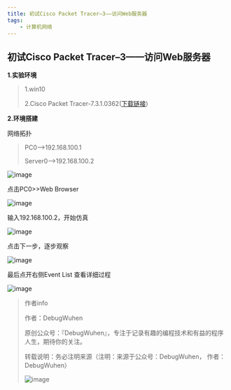 ```yaml
---
title: 初试Cisco Packet Tracer–3——访问Web服务器
tags:
    - 计算机网络
---
```


## 初试Cisco Packet Tracer–3——访问Web服务器

**1.实验环境**

>1.win10
>
>2.Cisco Packet Tracer-7.3.1.0362([下载链接](https://www.netacad.com/zh-hans/courses/packet-tracer/introduction-packet-tracer))

<!--more-->

**2.环境搭建**

网络拓扑

>PC0-->192.168.100.1
>
>Server0-->192.168.100.2

![image](https://user-images.githubusercontent.com/48900845/112760636-58eec000-902a-11eb-9409-8b92a3b5dc42.png)

点击PC0>>Web Browser

![image](https://user-images.githubusercontent.com/48900845/112760645-5f7d3780-902a-11eb-9d4a-ff5ebc85e65f.png)

输入192.168.100.2，开始仿真

![image](https://user-images.githubusercontent.com/48900845/112760660-67d57280-902a-11eb-9115-6a47b6784aed.png)

点击下一步，逐步观察

![image](https://user-images.githubusercontent.com/48900845/112760670-6e63ea00-902a-11eb-844f-5128746e2aec.png)

最后点开右侧Event List 查看详细过程

![image](https://user-images.githubusercontent.com/48900845/112760680-758af800-902a-11eb-9004-99803cc54191.png)



>作者info
>
>作者：DebugWuhen
>
>原创公众号：『DebugWuhen』，专注于记录有趣的编程技术和有益的程序人生，期待你的关注。
>
>转载说明：务必注明来源（注明：来源于公众号：DebugWuhen， 作者：DebugWuhen）
>
>![image](https://user-images.githubusercontent.com/48900845/112752163-3b0e6480-9004-11eb-899d-66ddef749c2b.png)
